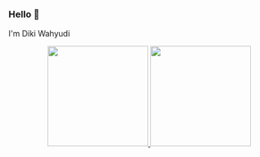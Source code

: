 ### Hello 👋
I'm Diki Wahyudi

<p align="center">
<a href="https://github.com/dkwhyd">
  <img height="180em" src="https://github-readme-stats-eight-theta.vercel.app/api?username=dkwhyd&layout=compact&show_icons=true&theme=algolia&include_all_commits=true&count_private=false"/>
  <img height="180em" src="https://github-readme-stats-eight-theta.vercel.app/api/top-langs/?username=dkwhyd&layout=compact&langs_count=20&theme=algolia"/>
</a>
</p>
